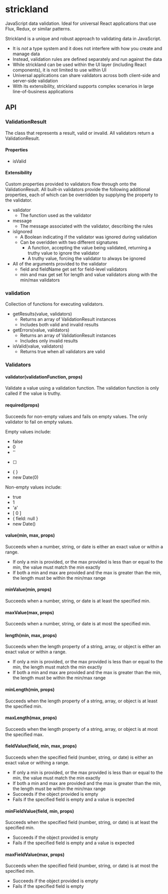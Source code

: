 # strickland
JavaScript data validation. Ideal for universal React applications that use Flux, Redux, or similar patterns.

Strickland is a unique and robust approach to validating data in JavaScript.

* It is *not* a type system and it does not interfere with how you create and manage data
* Instead, validation rules are defined separately and run against the data
* While strickland can be used within the UI layer (including React components), it is not limited to use within UI
* Universal applications can share validators across both client-side and server-side validation
* With its extensibility, strickland supports complex scenarios in large line-of-business applications

## API

### ValidationResult
The class that represents a result, valid or invalid.  All validators return a ValidationResult.

#### Properties

* isValid

#### Extensibility
Custom properties provided to validators flow through onto the ValidationResult.  All built-in validators provide the following additional properties, each of which can be overridden by supplying the property to the validator.

* validator
    * The function used as the validator
* message
    * The message associated with the validator, describing the rules
* isIgnored
    * A Boolean indicating if the validator was ignored during validation
    * Can be overidden with two different signatures
        * A function, accepting the value being validated, returning a truthy value to ignore the validator
        * A truthy value, forcing the validator to always be ignored
* All of the arguments provided to the validator
    * field and fieldName get set for field-level validators
    * min and max get set for length and value validators along with the min/max validators

### validation
Collection of functions for executing validators.

* getResults(value, validators)
    * Returns an array of ValidationResult instances
    * Includes both valid and invalid results
* getErrors(value, validators)
    * Returns an array of ValidationResult instances
    * Includes only invalid results
* isValid(value, validators)
    * Returns true when all validators are valid

### Validators

#### validator(validationFunction, props)
Validate a value using a validation function.
The validation function is only called if the value is truthy.

#### required(props)
Succeeds for non-empty values and fails on empty values.
The only validator to fail on empty values.

Empty values include:

* false
* 0
* ''
* [ ]
* { }
* new Date(0)

Non-empty values include:

* true
* 1
* 'a'
* [ 0 ]
* { field: null }
* new Date()

#### value(min, max, props)
Succeeds when a number, string, or date is either an exact value or within a range.

* If only a min is provided, or the max provided is less than or equal to the min, the value must match the min exactly
* If both a min and max are provided and the max is greater than the min, the length must be within the min/max range

#### minValue(min, props)
Succeeds when a number, string, or date is at least the specified min.

#### maxValue(max, props)
Succeeds when a number, string, or date is at most the specified min.

#### length(min, max, props)
Succeeds when the length property of a string, array, or object is either an exact value or within a range.

* If only a min is provided, or the max provided is less than or equal to the min, the length must match the min exactly
* If both a min and max are provided and the max is greater than the min, the length must be within the min/max range

#### minLength(min, props)
Succeeds when the length property of a string, array, or object is at least the specified min.

#### maxLength(max, props)
Succeeds when the length property of a string, array, or object is at most the specified max.

#### fieldValue(field, min, max, props)
Succeeds when the specified field (number, string, or date) is either an exact value or withing a range.

* If only a min is provided, or the max provided is less than or equal to the min, the value must match the min exactly
* If both a min and max are provided and the max is greater than the min, the length must be within the min/max range
* Succeeds if the object provided is empty
* Fails if the specified field is empty and a value is expected

#### minFieldValue(field, min, props)
Succeeds when the specified field (number, string, or date) is at least the specified min.

* Succeeds if the object provided is empty
* Fails if the specified field is empty and a value is expected

#### maxFieldValue(max, props)
Succeeds when the specified field (number, string, or date) is at most the specified min.

* Succeeds if the object provided is empty
* Fails if the specified field is empty
